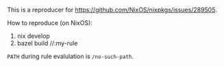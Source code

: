 This is a reproducer for https://github.com/NixOS/nixpkgs/issues/289505.

How to reproduce (on NixOS):

1. nix develop
2. bazel build //:my-rule

`PATH` during rule evalulation is `/no-such-path`.
